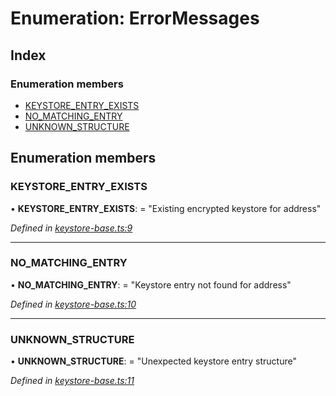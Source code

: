 # Enumeration: ErrorMessages

## Index

### Enumeration members

* [KEYSTORE_ENTRY_EXISTS](_keystore_base_.errormessages.md#keystore_entry_exists)
* [NO_MATCHING_ENTRY](_keystore_base_.errormessages.md#no_matching_entry)
* [UNKNOWN_STRUCTURE](_keystore_base_.errormessages.md#unknown_structure)

## Enumeration members

###  KEYSTORE_ENTRY_EXISTS

• **KEYSTORE_ENTRY_EXISTS**: = "Existing encrypted keystore for address"

*Defined in [keystore-base.ts:9](https://github.com/celo-org/celo-monorepo/blob/master/packages/sdk/keystores/src/keystore-base.ts#L9)*

___

###  NO_MATCHING_ENTRY

• **NO_MATCHING_ENTRY**: = "Keystore entry not found for address"

*Defined in [keystore-base.ts:10](https://github.com/celo-org/celo-monorepo/blob/master/packages/sdk/keystores/src/keystore-base.ts#L10)*

___

###  UNKNOWN_STRUCTURE

• **UNKNOWN_STRUCTURE**: = "Unexpected keystore entry structure"

*Defined in [keystore-base.ts:11](https://github.com/celo-org/celo-monorepo/blob/master/packages/sdk/keystores/src/keystore-base.ts#L11)*
